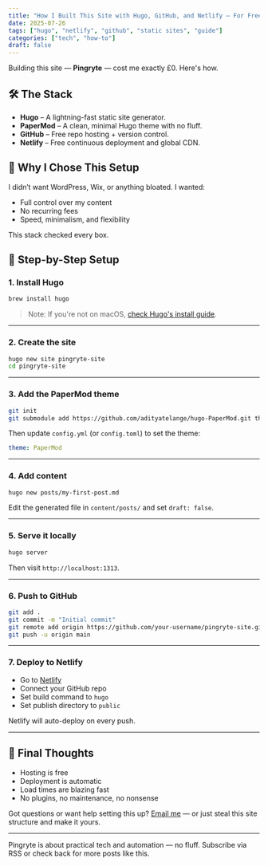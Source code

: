 ```yaml
---
title: "How I Built This Site with Hugo, GitHub, and Netlify — For Free"
date: 2025-07-26
tags: ["hugo", "netlify", "github", "static sites", "guide"]
categories: ["tech", "how-to"]
draft: false
---
```


Building this site — **Pingryte** — cost me exactly £0. Here's how.

## 🛠️ The Stack

- **Hugo** – A lightning-fast static site generator.
- **PaperMod** – A clean, minimal Hugo theme with no fluff.
- **GitHub** – Free repo hosting + version control.
- **Netlify** – Free continuous deployment and global CDN.

## 🚀 Why I Chose This Setup

I didn’t want WordPress, Wix, or anything bloated. I wanted:
- Full control over my content
- No recurring fees
- Speed, minimalism, and flexibility

This stack checked every box.

## 🔧 Step-by-Step Setup

### 1. Install Hugo

```bash
brew install hugo
```

> Note: If you're not on macOS, [check Hugo's install guide](https://gohugo.io/getting-started/installing/).

---

### 2. Create the site

```bash
hugo new site pingryte-site
cd pingryte-site
```

---

### 3. Add the PaperMod theme

```bash
git init
git submodule add https://github.com/adityatelange/hugo-PaperMod.git themes/PaperMod
```

Then update `config.yml` (or `config.toml`) to set the theme:

```yaml
theme: PaperMod
```

---

### 4. Add content

```bash
hugo new posts/my-first-post.md
```

Edit the generated file in `content/posts/` and set `draft: false`.

---

### 5. Serve it locally

```bash
hugo server
```

Then visit `http://localhost:1313`.

---

### 6. Push to GitHub

```bash
git add .
git commit -m "Initial commit"
git remote add origin https://github.com/your-username/pingryte-site.git
git push -u origin main
```

---

### 7. Deploy to Netlify

- Go to [Netlify](https://netlify.com)
- Connect your GitHub repo
- Set build command to `hugo`
- Set publish directory to `public`

Netlify will auto-deploy on every push.

---

## 🧠 Final Thoughts

- Hosting is free
- Deployment is automatic
- Load times are blazing fast
- No plugins, no maintenance, no nonsense

Got questions or want help setting this up? [Email me](mailto:mail@pingryte.com) — or just steal this site structure and make it yours.

---

Pingryte is about practical tech and automation — no fluff. Subscribe via RSS or check back for more posts like this.